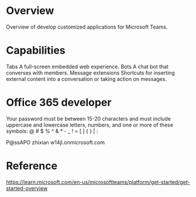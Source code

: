 # Overview

Overview of develop customized applications for Microsoft Teams.

# Capabilities

Tabs                    A full-screen embedded web experience.
Bots                    A chat bot that converses with members.
Message extensions      Shortcuts for inserting external content into a conversation or taking action on messages.


# Office 365 developer

Your password must be 
between 15-20 characters and 
must include uppercase 
and lowercase letters, numbers, and one or more of these symbols: @ # $ % ^ & * - _ ! = [ ] { } | :

P@ssAPO
zhixian
w14jl.onmicrosoft.com

# Reference

https://learn.microsoft.com/en-us/microsoftteams/platform/get-started/get-started-overview